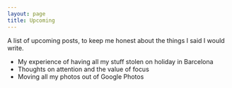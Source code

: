 ```yaml
---
layout: page
title: Upcoming
---
```

A list of upcoming posts, to keep me honest about the things I said I would write.

* My experience of having all my stuff stolen on holiday in Barcelona
* Thoughts on attention and the value of focus
* Moving all my photos out of Google Photos

